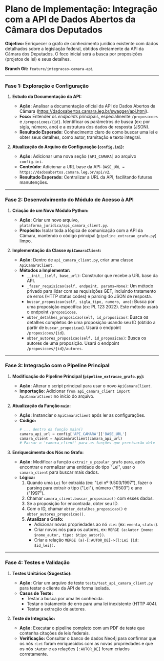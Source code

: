 # Plano de Implementação: Integração com a API de Dados Abertos da Câmara dos Deputados

**Objetivo:** Enriquecer o grafo de conhecimento jurídico existente com dados detalhados sobre a legislação federal, obtidos diretamente da API da Câmara dos Deputados. O foco inicial será a busca por proposições (projetos de lei) e seus detalhes.

**Branch Git:** `feature/integracao-camara-api`

---

### Fase 1: Exploração e Configuração

1.  **Estudo da Documentação da API:**
    *   **Ação:** Analisar a documentação oficial da API de Dados Abertos da Câmara (https://dadosabertos.camara.leg.br/swagger/api.html).
    *   **Foco:** Entender os *endpoints* principais, especialmente `/proposicoes` e `/proposicoes/{id}`. Identificar os parâmetros de busca (ex: por sigla, número, ano) e a estrutura dos dados de resposta (JSON).
    *   **Resultado Esperado:** Conhecimento claro de como buscar uma lei e obter seus detalhes, como autor, tramitação e texto integral.

2.  **Atualização do Arquivo de Configuração (`config.ini`):**
    *   **Ação:** Adicionar uma nova seção `[API_CAMARA]` ao arquivo `config.ini`.
    *   **Conteúdo:** Adicionar a URL base da API: `BASE_URL = https://dadosabertos.camara.leg.br/api/v2`.
    *   **Resultado Esperado:** Centralizar a URL da API, facilitando futuras manutenções.

---

### Fase 2: Desenvolvimento do Módulo de Acesso à API

1.  **Criação de um Novo Módulo Python:**
    *   **Ação:** Criar um novo arquivo, `plataforma_juridica/api_camara_client.py`.
    *   **Propósito:** Isolar toda a lógica de comunicação com a API da Câmara, mantendo o código principal (`pipeline_extracao_grafo.py`) limpo.

2.  **Implementação da Classe `ApiCamaraClient`:**
    *   **Ação:** Dentro de `api_camara_client.py`, criar uma classe `ApiCamaraClient`.
    *   **Métodos a Implementar:**
        *   `__init__(self, base_url)`: Construtor que recebe a URL base da API.
        *   `_fazer_requisicao(self, endpoint, params=None)`: Um método privado para lidar com as requisições GET, incluindo tratamento de erros (HTTP status codes) e parsing do JSON de resposta.
        *   `buscar_proposicao(self, sigla_tipo, numero, ano)`: Busca por uma proposição específica (ex: PL 123 2022). Este método usará o endpoint `/proposicoes`.
        *   `obter_detalhes_proposicao(self, id_proposicao)`: Busca os detalhes completos de uma proposição usando seu ID (obtido a partir de `buscar_proposicao`). Usará o endpoint `/proposicoes/{id}`.
        *   `obter_autores_proposicao(self, id_proposicao)`: Busca os autores de uma proposição. Usará o endpoint `/proposicoes/{id}/autores`.

---

### Fase 3: Integração com o Pipeline Principal

1.  **Modificação do Pipeline Principal (`pipeline_extracao_grafo.py`):**
    *   **Ação:** Alterar o script principal para usar o novo `ApiCamaraClient`.
    *   **Importação:** Adicionar `from api_camara_client import ApiCamaraClient` no início do arquivo.

2.  **Atualização da Função `main`:**
    *   **Ação:** Instanciar o `ApiCamaraClient` após ler as configurações.
    *   **Código:**
        ```python
        # ... dentro da função main()
        camara_api_url = config['API_CAMARA']['BASE_URL']
        camara_client = ApiCamaraClient(camara_api_url)
        # Passar o 'camara_client' para as funções que precisarão dele
        ```

3.  **Enriquecimento dos Nós no Grafo:**
    *   **Ação:** Modificar a função `extrair_e_popular_grafo` para, após encontrar e normalizar uma entidade do tipo "Lei", usar o `camara_client` para buscar mais dados.
    *   **Lógica:**
        1.  Quando uma `Lei` for extraída (ex: "Lei nº 9.503/1997"), fazer o parsing para extrair o tipo ("Lei"), número ("9503") e ano ("1997").
        2.  Chamar `camara_client.buscar_proposicao()` com esses dados.
        3.  Se a proposição for encontrada, obter seu ID.
        4.  Com o ID, chamar `obter_detalhes_proposicao()` e `obter_autores_proposicao()`.
        5.  **Atualizar o Grafo:**
            *   Adicionar novas propriedades ao nó `:Lei` (ex: `ementa`, `status`).
            *   Criar novos nós para os autores, ex: `MERGE (a:Autor {nome: $nome_autor, tipo: $tipo_autor})`.
            *   Criar a relação `MERGE (a)-[:AUTOR_DE]->(l:Lei {id: $id_lei})`.

---

### Fase 4: Testes e Validação

1.  **Testes Unitários (Sugestão):**
    *   **Ação:** Criar um arquivo de teste `tests/test_api_camara_client.py` para testar o cliente da API de forma isolada.
    *   **Casos de Teste:**
        *   Testar a busca por uma lei conhecida.
        *   Testar o tratamento de erro para uma lei inexistente (HTTP 404).
        *   Testar a extração de autores.

2.  **Teste de Integração:**
    *   **Ação:** Executar o pipeline completo com um PDF de teste que contenha citações de leis federais.
    *   **Verificação:** Consultar o banco de dados Neo4j para confirmar que os nós `:Lei` foram enriquecidos com as novas propriedades e que os nós `:Autor` e as relações `[:AUTOR_DE]` foram criados corretamente.
